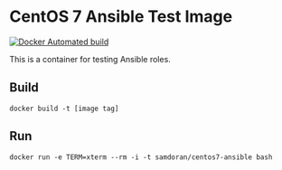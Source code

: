 # CentOS 7 Ansible Test Image #
[![Docker Automated build](https://img.shields.io/docker/automated/samdoran/centos7-ansible.svg?maxAge=2592000)](https://hub.docker.com/r/samdoran/centos7-ansible/)

This is a container for testing Ansible roles.

## Build ##

    docker build -t [image tag]

## Run ##

    docker run -e TERM=xterm --rm -i -t samdoran/centos7-ansible bash

